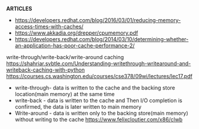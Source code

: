 

**ARTICLES**
* https://developers.redhat.com/blog/2016/03/01/reducing-memory-access-times-with-caches/
* https://www.akkadia.org/drepper/cpumemory.pdf
* https://developers.redhat.com/blog/2014/03/10/determining-whether-an-application-has-poor-cache-performance-2/


write-through/write-back/write-around caching
  https://shahriar.svbtle.com/Understanding-writethrough-writearound-and-writeback-caching-with-python
  https://courses.cs.washington.edu/courses/cse378/09wi/lectures/lec17.pdf
  * write-through- data is written to the cache and the backing store location(main memory) at the same time
  * write-back - data is written to the cache and Then I/O completion is confirmed, the data is later written to main memory
  * Write-around - data is written only to the backing store(main memory) without writing to the cache
  https://www.felixcloutier.com/x86/clwb
  
  
